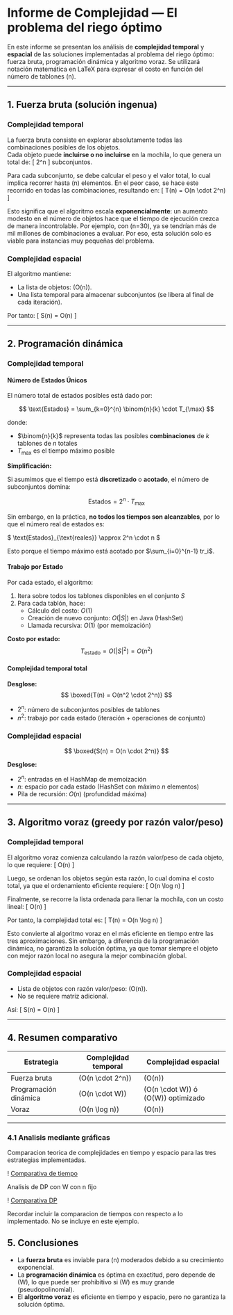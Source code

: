 # Informe de Complejidad — El problema del riego óptimo

En este informe se presentan los análisis de **complejidad temporal** y **espacial** de las soluciones implementadas al problema del riego óptimo: fuerza bruta, programación dinámica y algoritmo voraz. Se utilizará notación matemática en LaTeX para expresar el costo en función del número de tablones \(n\).

---

## 1. Fuerza bruta (solución ingenua)

### Complejidad temporal

La fuerza bruta consiste en explorar absolutamente todas las combinaciones posibles de los objetos.  
Cada objeto puede **incluirse o no incluirse** en la mochila, lo que genera un total de:
\[
2^n
\]
subconjuntos.

Para cada subconjunto, se debe calcular el peso y el valor total, lo cual implica recorrer hasta \(n\) elementos. En el peor caso, se hace este recorrido en todas las combinaciones, resultando en:
\[
T(n) = O(n \cdot 2^n)
\]

Esto significa que el algoritmo escala **exponencialmente**: un aumento modesto en el número de objetos hace que el tiempo de ejecución crezca de manera incontrolable. Por ejemplo, con \(n=30\), ya se tendrían más de mil millones de combinaciones a evaluar. Por eso, esta solución solo es viable para instancias muy pequeñas del problema.

### Complejidad espacial

El algoritmo mantiene:

- La lista de objetos: \(O(n)\).
- Una lista temporal para almacenar subconjuntos (se libera al final de cada iteración).

Por tanto:
\[
S(n) = O(n)
\]

---

## 2. Programación dinámica

### Complejidad temporal

#### Número de Estados Únicos

El número total de estados posibles está dado por:

$$
\text{Estados} = \sum_{k=0}^{n} \binom{n}{k} \cdot T_{\max}
$$

donde:
- $\binom{n}{k}$ representa todas las posibles **combinaciones** de $k$ tablones de $n$ totales
- $T_{\max}$ es el tiempo máximo posible

**Simplificación:**

Si asumimos que el tiempo está **discretizado** o **acotado**, el número de subconjuntos domina:

$$
\text{Estados} = 2^n \cdot T_{\max}
$$

Sin embargo, en la práctica, **no todos los tiempos son alcanzables**, por lo que el número real de estados es:

$
\text{Estados}_{\text{reales}} \approx 2^n \cdot n
$

Esto porque el tiempo máximo está acotado por $\sum_{i=0}^{n-1} tr_i$.

#### Trabajo por Estado

Por cada estado, el algoritmo:
1. Itera sobre todos los tablones disponibles en el conjunto $S$
2. Para cada tablón, hace:
   - Cálculo del costo: $O(1)$
   - Creación de nuevo conjunto: $O(|S|)$ en Java (HashSet)
   - Llamada recursiva: $O(1)$ (por memoización)

**Costo por estado:**
$$
T_{\text{estado}} = O(|S|^2) = O(n^2)
$$

#### Complejidad temporal total

**Desglose:**
$$
\boxed{T(n) = O(n^2 \cdot 2^n)}
$$

- $2^n$: número de subconjuntos posibles de tablones
- $n^2$: trabajo por cada estado (iteración + operaciones de conjunto)


### Complejidad espacial

$$
\boxed{S(n) = O(n \cdot 2^n)}
$$

**Desglose:**
- $2^n$: entradas en el HashMap de memoización
- $n$: espacio por cada estado (HashSet con máximo $n$ elementos)
- Pila de recursión: $O(n)$ (profundidad máxima)


---

## 3. Algoritmo voraz (greedy por razón valor/peso)

### Complejidad temporal

El algoritmo voraz comienza calculando la razón valor/peso de cada objeto, lo que requiere:
\[
O(n)
\]

Luego, se ordenan los objetos según esta razón, lo cual domina el costo total, ya que el ordenamiento eficiente requiere:
\[
O(n \log n)
\]

Finalmente, se recorre la lista ordenada para llenar la mochila, con un costo lineal:
\[
O(n)
\]

Por tanto, la complejidad total es:
\[
T(n) = O(n \log n)
\]

Esto convierte al algoritmo voraz en el más eficiente en tiempo entre las tres aproximaciones. Sin embargo, a diferencia de la programación dinámica, no garantiza la solución óptima, ya que tomar siempre el objeto con mejor razón local no asegura la mejor combinación global.

### Complejidad espacial

- Lista de objetos con razón valor/peso: \(O(n)\).
- No se requiere matriz adicional.

Así:
\[
S(n) = O(n)
\]

---

## 4. Resumen comparativo

| Estrategia            | Complejidad temporal | Complejidad espacial                   |
| --------------------- | -------------------- | -------------------------------------- |
| Fuerza bruta          | \(O(n \cdot 2^n)\)   | \(O(n)\)                               |
| Programación dinámica | \(O(n \cdot W)\)     | \(O(n \cdot W)\) ó \(O(W)\) optimizado |
| Voraz                 | \(O(n \log n)\)      | \(O(n)\)                               |

---

### 4.1 Analisis mediante gráficas

Comparacion teorica de complejidades en tiempo y espacio para las tres estrategias implementadas.

! [Comparativa de tiempo](../imagenes/g1.png)

Analisis de DP con W con n fijo

! [Comparativa DP](../imagenes/g2.png)

Recordar incluir la comparacion de tiempos con respecto a lo implementado. No se incluye en este ejemplo.

## 5. Conclusiones

- La **fuerza bruta** es inviable para \(n\) moderados debido a su crecimiento exponencial.
- La **programación dinámica** es óptima en exactitud, pero depende de \(W\), lo que puede ser prohibitivo si \(W\) es muy grande (pseudopolinomial).
- El **algoritmo voraz** es eficiente en tiempo y espacio, pero no garantiza la solución óptima.
